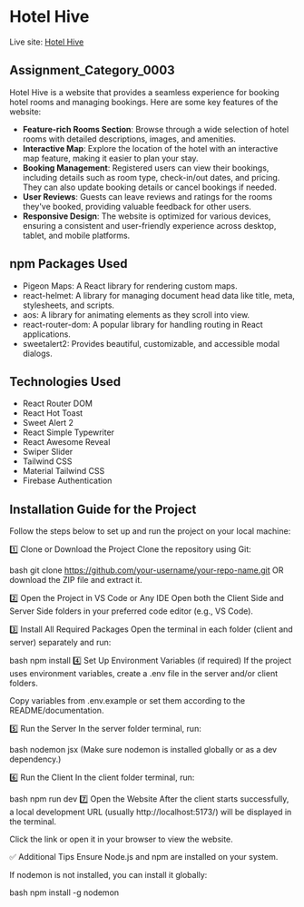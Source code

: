 ﻿# Hotel Hive

Live site: [Hotel Hive](hotel-hive-5f52f.web.app)

## Assignment_Category_0003

Hotel Hive is a website that provides a seamless experience for booking hotel rooms and managing bookings. Here are some key features of the website:

- **Feature-rich Rooms Section**: Browse through a wide selection of hotel rooms with detailed descriptions, images, and amenities.
- **Interactive Map**: Explore the location of the hotel with an interactive map feature, making it easier to plan your stay.
- **Booking Management**: Registered users can view their bookings, including details such as room type, check-in/out dates, and pricing. They can also update booking details or cancel bookings if needed.
- **User Reviews**: Guests can leave reviews and ratings for the rooms they've booked, providing valuable feedback for other users.
- **Responsive Design**: The website is optimized for various devices, ensuring a consistent and user-friendly experience across desktop, tablet, and mobile platforms.

## npm Packages Used

- Pigeon Maps: A React library for rendering custom maps.
- react-helmet: A library for managing document head data like title, meta, stylesheets, and scripts.
- aos: A library for animating elements as they scroll into view.
- react-router-dom: A popular library for handling routing in React applications.
- sweetalert2: Provides beautiful, customizable, and accessible modal dialogs.


## Technologies Used

- React Router DOM
- React Hot Toast
- Sweet Alert 2
- React Simple Typewriter
- React Awesome Reveal
- Swiper Slider
- Tailwind CSS
- Material Tailwind CSS
- Firebase Authentication

## Installation Guide for the Project
Follow the steps below to set up and run the project on your local machine:

1️⃣ Clone or Download the Project
Clone the repository using Git:

bash
git clone https://github.com/your-username/your-repo-name.git
OR download the ZIP file and extract it.

2️⃣ Open the Project in VS Code or Any IDE
Open both the Client Side and Server Side folders in your preferred code editor (e.g., VS Code).

3️⃣ Install All Required Packages
Open the terminal in each folder (client and server) separately and run:

bash
npm install
4️⃣ Set Up Environment Variables (if required)
If the project uses environment variables, create a .env file in the server and/or client folders.

Copy variables from .env.example or set them according to the README/documentation.

5️⃣ Run the Server
In the server folder terminal, run:

bash
nodemon jsx
(Make sure nodemon is installed globally or as a dev dependency.)

6️⃣ Run the Client
In the client folder terminal, run:

bash
npm run dev
7️⃣ Open the Website
After the client starts successfully, a local development URL (usually http://localhost:5173/) will be displayed in the terminal.

Click the link or open it in your browser to view the website.

✅ Additional Tips
Ensure Node.js and npm are installed on your system.

If nodemon is not installed, you can install it globally:

bash
npm install -g nodemon
